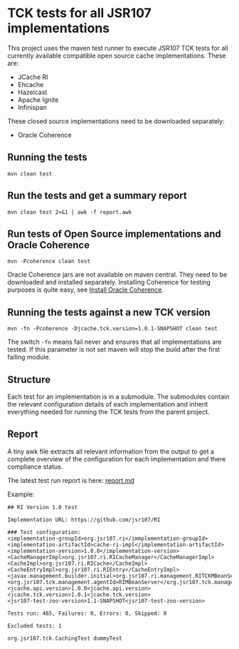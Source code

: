 # TCK tests for all JSR107 implementations

This project uses the maven test runner to execute JSR107 TCK tests for all currently available compatible open 
source cache implementations. These are:

  * JCache RI
  * Ehcache
  * Hazelcast
  * Apache Ignite
  * Infinispan
  
These closed source implementations need to be downloaded separately:

  * Oracle Coherence

## Running the tests

    mvn clean test

## Run the tests and get a summary report

    mvn clean test 2>&1 | awk -f report.awk

## Run tests of Open Source implementations and Oracle Coherence

    mvn -Pcoherence clean test
    
Oracle Coherence jars are not available on maven central. They need to be downloaded and installed
separately. Installing Coherence for testing purposes is quite easy, 
see [Install Oracle Coherence](coherence-V12-test/install-coherence.md).

## Running the tests against a new TCK version

    mvn -fn -Pcoherence -Djcache.tck.version=1.0.1-SNAPSHOT clean test
    
The switch `-fn` means fail never and ensures that all implementations are tested. If this parameter is not set
maven will stop the build after the first failing module.

## Structure

Each test for an implementation is in a submodule. The submodules contain the relevant configuration details 
 of each implementation and inherit everything needed for running the TCK tests from the parent project.

## Report

A tiny awk file extracts all relevant information from the output to get a complete overview of the configuration 
for each implementation and there compliance status.

The latest test run report is here: [report.md](report.md) 
 
Example:

````
## RI Version 1.0 test

Implementation URL: https://github.com/jsr107/RI

### Test configuration:
<implementation-groupId>org.jsr107.ri</immplementation-groupId>
<implementation-artifactId>cache-ri-impl</implementation-artifactId>
<implementation-version>1.0.0</implementation-version>
<CacheManagerImpl>org.jsr107.ri.RICacheManager</CacheManagerImpl>
<CacheImpl>org.jsr107.ri.RICache</CacheImpl>
<CacheEntryImpl>org.jsr107.ri.RIEntry</CacheEntryImpl>
<javax.management.builder.initial>org.jsr107.ri.management.RITCKMBeanServerBuilder</javax.management.builder.initial>
<org.jsr107.tck.management.agentId>RIMBeanServer</org.jsr107.tck.management.agentId>
<jcache.api.version>1.0.0<jcache.api.version>
<jcache.tck.version>1.0.1<jcache.tck.version>
<jsr107-test-zoo-version>1.1-SNAPSHOT<jsr107-test-zoo-version>

Tests run: 465, Failures: 0, Errors: 0, Skipped: 0

Excluded tests: 1

org.jsr107.tck.CachingTest dummyTest
````